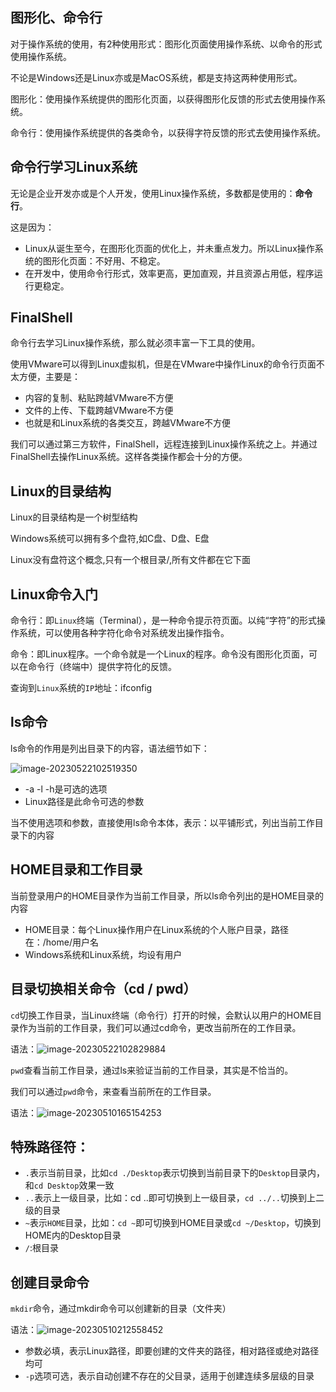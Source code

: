 ## 图形化、命令行

对于操作系统的使用，有2种使用形式：图形化页面使用操作系统、以命令的形式使用操作系统。

不论是Windows还是Linux亦或是MacOS系统，都是支持这两种使用形式。

图形化：使用操作系统提供的图形化页面，以获得图形化反馈的形式去使用操作系统。

命令行：使用操作系统提供的各类命令，以获得字符反馈的形式去使用操作系统。

## 命令行学习Linux系统

无论是企业开发亦或是个人开发，使用Linux操作系统，多数都是使用的：**命令行**。

这是因为：

- Linux从诞生至今，在图形化页面的优化上，并未重点发力。所以Linux操作系统的图形化页面：不好用、不稳定。
- 在开发中，使用命令行形式，效率更高，更加直观，并且资源占用低，程序运行更稳定。

## FinalShell

命令行去学习Linux操作系统，那么就必须丰富一下工具的使用。

使用VMware可以得到Linux虚拟机，但是在VMware中操作Linux的命令行页面不太方便，主要是：

- 内容的复制、粘贴跨越VMware不方便
- 文件的上传、下载跨越VMware不方便
- 也就是和Linux系统的各类交互，跨越VMware不方便

我们可以通过第三方软件，FinalShell，远程连接到Linux操作系统之上。并通过FinalShell去操作Linux系统。这样各类操作都会十分的方便。

## Linux的目录结构

Linux的目录结构是一个树型结构

Windows系统可以拥有多个盘符,如C盘、D盘、E盘

Linux没有盘符这个概念,只有一个根目录/,所有文件都在它下面

## Linux命令入门

命令行：即`Linux`终端（Terminal），是一种命令提示符页面。以纯“字符”的形式操作系统，可以使用各种字符化命令对系统发出操作指令。

命令：即Linux程序。一个命令就是一个Linux的程序。命令没有图形化页面，可以在命令行（终端中）提供字符化的反馈。

查询到`Linux`系统的`IP`地址：ifconfig

## ls命令

ls命令的作用是列出目录下的内容，语法细节如下：

![image-20230522102519350](2203A___Linux面试题.assets/image-20230522102519350.png)

- -a -l -h是可选的选项
- Linux路径是此命令可选的参数

当不使用选项和参数，直接使用ls命令本体，表示：以平铺形式，列出当前工作目录下的内容

## HOME目录和工作目录

当前登录用户的HOME目录作为当前工作目录，所以ls命令列出的是HOME目录的内容

- HOME目录：每个Linux操作用户在Linux系统的个人账户目录，路径在：/home/用户名
- Windows系统和Linux系统，均设有用户

## 目录切换相关命令（cd / pwd）

`cd`切换工作目录，当Linux终端（命令行）打开的时候，会默认以用户的HOME目录作为当前的工作目录，我们可以通过cd命令，更改当前所在的工作目录。

语法：![image-20230522102829884](2203A___Linux面试题.assets/image-20230522102829884.png)

`pwd`查看当前工作目录，通过ls来验证当前的工作目录，其实是不恰当的。

我们可以通过`pwd`命令，来查看当前所在的工作目录。

语法：![image-20230510165154253](2203A___Linux面试题.assets/image-20230510165154253.png)

## 特殊路径符：

- `.`表示当前目录，比如`cd ./Desktop`表示切换到当前目录下的`Desktop`目录内，和`cd Desktop`效果一致
- `..`表示上一级目录，比如：cd ..即可切换到上一级目录，`cd ../..`切换到上二级的目录
- `~`表示`HOME`目录，比如：`cd ~`即可切换到HOME目录或`cd ~/Desktop`，切换到HOME内的Desktop目录
- `/`:根目录



## 创建目录命令

`mkdir`命令，通过mkdir命令可以创建新的目录（文件夹）

语法：![image-20230510212558452](2203A___Linux面试题.assets/image-20230510212558452.png)

- 参数必填，表示Linux路径，即要创建的文件夹的路径，相对路径或绝对路径均可
- `-p`选项可选，表示自动创建不存在的父目录，适用于创建连续多层级的目录

